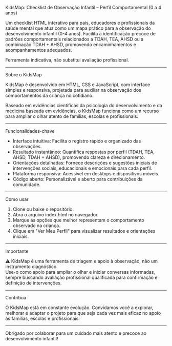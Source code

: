 KidsMap: Checklist de Observação Infantil – Perfil Comportamental (0 a 4 anos)

Um checklist HTML interativo para pais, educadores e profissionais da saúde mental que atua como um mapa prático para a observação do desenvolvimento infantil (0-4 anos). Facilita a identificação precoce de padrões comportamentais relacionados a TDAH, TEA, AHSD ou a combinação TDAH + AHSD, promovendo encaminhamentos e acompanhamentos adequados.

Ferramenta indicativa, não substitui avaliação profissional.

---

Sobre o KidsMap

KidsMap é desenvolvido em HTML, CSS e JavaScript, com interface simples e responsiva, projetada para auxiliar na observação dos comportamentos da criança no cotidiano.

Baseado em evidências científicas da psicologia do desenvolvimento e da medicina baseada em evidências, o KidsMap funciona como um recurso para ampliar o olhar atento de famílias, escolas e profissionais.

---

Funcionalidades-chave

- Interface intuitiva: Facilita o registro rápido e organizado das observações.
- Resultado instantâneo: Quantifica respostas por perfil (TDAH, TEA, AHSD, TDAH + AHSD), promovendo clareza e direcionamento.
- Orientações detalhadas: Fornece descrições e sugestões iniciais de intervenções sociais, educacionais e emocionais para cada perfil.
- Plataforma responsiva: Acessível em desktops e dispositivos móveis.
- Código aberto: Personalizável e aberto para contribuições da comunidade.

---

Como usar

1. Clone ou baixe o repositório.  
2. Abra o arquivo index.html no navegador.  
3. Marque as opções que melhor representam o comportamento observado na criança.  
4. Clique em "Ver Meu Perfil" para visualizar resultados e orientações iniciais.

---

Importante

⚠️ KidsMap é uma ferramenta de triagem e apoio à observação, não um instrumento diagnóstico.  
Use-o como apoio para ampliar o olhar e iniciar conversas informadas, sempre buscando avaliação profissional qualificada para confirmação e definição de intervenções.

---

Contribua

O KidsMap está em constante evolução. Convidamos você a explorar, melhorar e adaptar o projeto para que seja cada vez mais eficaz no apoio às famílias, escolas e profissionais.

---

Obrigado por colaborar para um cuidado mais atento e precoce ao desenvolvimento infantil!
